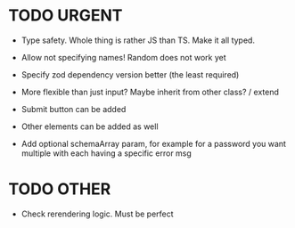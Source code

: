 # TODO URGENT

- Type safety. Whole thing is rather JS than TS. Make it all typed.

- Allow not specifying names! Random does not work yet

- Specify zod dependency version better (the least required)

- More flexible than just input? Maybe inherit from other class? / extend

- Submit button can be added

- Other elements can be added as well

- Add optional schemaArray param, for example for a password you want multiple with each having a specific error msg

# TODO OTHER

- Check rerendering logic. Must be perfect